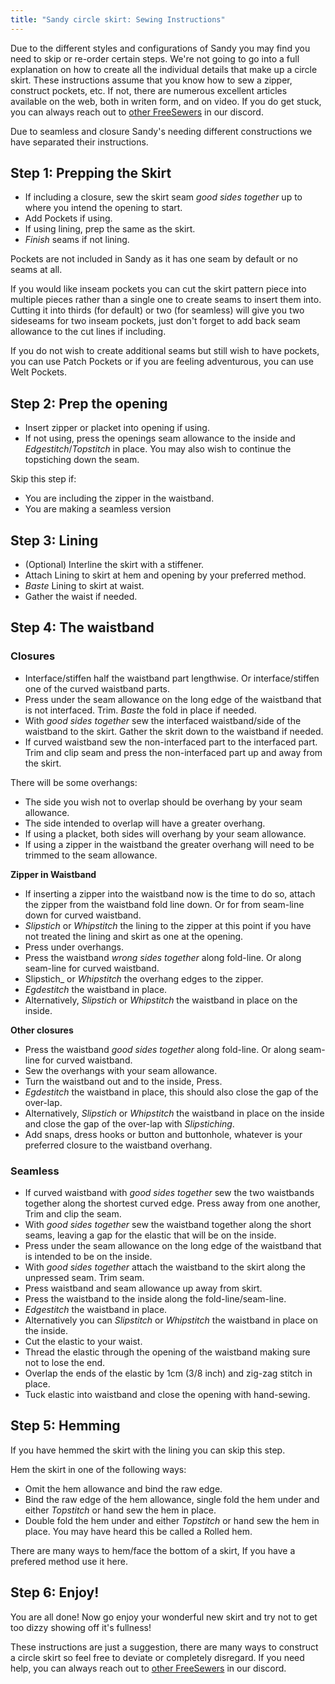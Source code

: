 ```yaml
---
title: "Sandy circle skirt: Sewing Instructions"
---
```


<Warning>

Due to the different styles and configurations of Sandy you may find you need to skip or re-order certain steps.
We're not going to go into a full explanation on how to create all the individual details that make up a circle skirt. These instructions assume that you know how to sew a zipper, construct pockets, etc. If not, there are numerous excellent articles available on the web, both in writen form, and on video. If you do get stuck, you can always reach out to [other FreeSewers](https://discord.freesewing.org/) in our discord.

</Warning>

<Note>

Due to seamless and closure Sandy's needing different constructions we have separated their instructions.

</Note>

## Step 1: Prepping the Skirt

- If including a closure, sew the skirt seam  _good sides together_ up to where you intend the opening to start.
- Add Pockets if using.
- If using lining, prep the same as the skirt.
- _Finish_ seams if not lining.

<Note>

Pockets are not included in Sandy as it has one seam by default or no seams at all.

If you would like inseam pockets you can cut the skirt pattern piece into multiple pieces rather than a single one to create seams to insert them into. Cutting it into thirds (for default) or two (for seamless) will give you two sideseams for two inseam pockets, just don't forget to add back seam allowance to the cut lines if including.

If you do not wish to create additional seams but still wish to have pockets, you can use Patch Pockets or if you are feeling adventurous, you can use Welt Pockets.

</Note>

## Step 2: Prep the opening

- Insert zipper or placket into opening if using.
- If not using, press the openings seam allowance to the inside and _Edgestitch_/_Topstitch_ in place. You may also wish to continue the topstiching down the seam.

<Note>

Skip this step if:
- You are including the zipper in the waistband.
- You are making a seamless version

</Note>

## Step 3: Lining

- (Optional) Interline the skirt with a stiffener.
- Attach Lining to skirt at hem and opening by your preferred method.
- _Baste_ Lining to skirt at waist.
- Gather the waist if needed.

<Note>

## Step 4: The waistband

### Closures

- Interface/stiffen half the waistband part lengthwise. Or interface/stiffen one of the curved waistband parts.
- Press under the seam allowance on the long edge of the waistband that is not interfaced. Trim. _Baste_ the fold in place if needed.
- With _good sides together_ sew the interfaced waistband/side of the waistband to the skirt. Gather the skrit down to the waistband if needed.
- If curved waistband sew the non-interfaced part to the interfaced part. Trim and clip seam and press the non-interfaced part up and away from the skirt.

There will be some overhangs:

- The side you wish not to overlap should be overhang by your seam allowance.
- The side intended to overlap will have a greater overhang.
- If using a placket, both sides will overhang by your seam allowance.
- If using a zipper in the waistband the greater overhang will need to be trimmed to the seam allowance.

__Zipper in Waistband__
- If inserting a zipper into the waistband now is the time to do so, attach the zipper from the waistband fold line down. Or for from seam-line down for curved waistband.
- _Slipstich_ or _Whipstitch_ the lining to the zipper at this point if you have not treated the lining and skirt as one at the opening.
- Press under overhangs.  
- Press the waistband _wrong sides together_ along fold-line. Or along seam-line for curved waistband.
- Slipstich_ or _Whipstitch_ the overhang edges to the zipper.
- _Egdestitch_ the waistband in place.
- Alternatively, _Slipstich_ or _Whipstitch_ the waistband in place on the inside.

__Other closures__ 
- Press the waistband _good sides together_ along fold-line. Or along seam-line for curved waistband.
- Sew the overhangs with your seam allowance.
- Turn the waistband out and to the inside, Press.
- _Egdestitch_ the waistband in place, this should also close the gap of the over-lap.
- Alternatively, _Slipstich_ or _Whipstitch_ the waistband in place on the inside and close the gap of the over-lap with _Slipstiching_.
- Add snaps, dress hooks or button and buttonhole, whatever is your preferred closure to the waistband overhang.

### Seamless

- If curved waistband with _good sides together_ sew the two waistbands together along the shortest curved edge. Press away from one another, Trim and clip the seam.
- With _good sides together_ sew the waistband together along the short seams, leaving a gap for the elastic that will be on the inside.
- Press under the seam allowance on the long edge of the waistband that is intended to be on the inside.
- With _good sides together_ attach the waistband to the skirt along the unpressed seam. Trim seam.
- Press waistband and seam allowance up away from skirt.
- Press the waistband to the inside along the fold-line/seam-line.
- _Edgestitch_ the waistband in place.
- Alternatively you can _Slipstitch_ or _Whipstitch_ the waistband in place on the inside.
- Cut the elastic to your waist.
- Thread the elastic through the opening of the waistband making sure not to lose the end.
- Overlap the ends of the elastic by 1cm (3/8 inch) and zig-zag stitch in place.
- Tuck elastic into waistband and close the opening with hand-sewing.

## Step 5: Hemming

If you have hemmed the skirt with the lining you can skip this step.

Hem the skirt in one of the following ways:
- Omit the hem allowance and bind the raw edge.
- Bind the raw edge of the hem allowance, single fold the hem under and either _Topstitch_ or hand sew the hem in place.
- Double fold the hem under and either _Topstitch_ or hand sew the hem in place. You may have heard this be called a Rolled hem.

<Note>  

There are many ways to hem/face the bottom of a skirt, If you have a prefered method use it here.

</Note>

## Step 6: Enjoy!

You are all done! Now go enjoy your wonderful new skirt and try not to get too dizzy showing off it's fullness!

<Note>

These instructions are just a suggestion, there are many ways to construct a circle skirt so feel free to deviate or completely disregard. If you need help, you can always reach out to [other FreeSewers](https://discord.freesewing.org/) in our discord.

</Note>
